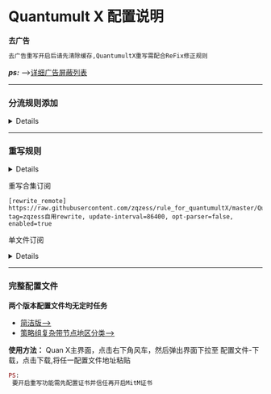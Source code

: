 # Quantumult X 配置说明

 **去广告**
```ruby
去广告重写开启后请先清除缓存,QuantumultX重写需配合ReFix修正规则
```

***ps:***
-->[详细广告屏蔽列表](https://github.com/zqzess/rule_for_quantumultX/blob/master/AdBlockList.md)

--------------------------------

### 分流规则添加

<details>

```
[policy]

url-latency-benchmark=♻️ 自动选择, server-tag-regex=(?=.*)^((?!(专线|手游|游戏|(?i)IPLC|IEPL|game)).)*$, img-url=https://raw.githubusercontent.com/Koolson/Qure/master/IconSet/Auto.png
static=🚀 手动切换, resource-tag-regex=.*, img-url=https://raw.githubusercontent.com/Koolson/Qure/master/IconSet/Static.png
round-robin=🔮 负载均衡, server-tag-regex=.*, img-url=https://raw.githubusercontent.com/Koolson/Qure/master/IconSet/Round_Robin.png

#节点地区分类
static=🇭🇰 香港节点, server-tag-regex=(?=.*(香港|HK|(?i)Hong))^((?!(专线|手游|游戏|(?i)IPLC|IEPL|game)).)*$, img-url=https://raw.githubusercontent.com/Koolson/Qure/master/IconSet/Hong_Kong.png
static=🇯🇵 日本节点, server-tag-regex=(?=.*(日本|JP|(?i)Japan))^((?!(专线|手游|游戏|(?i)IPLC|IEPL|game)).)*$, img-url=https://raw.githubusercontent.com/Koolson/Qure/master/IconSet/Japan.png
static=🇺🇲 美国节点, server-tag-regex=(?=.*(美国|美國|洛杉矶|西雅图|费利蒙|US|(?i)States|American))^((?!(专线|手游|游戏|(?i)IPLC|IEPL|game)).)*$, img-url=https://raw.githubusercontent.com/Koolson/Qure/master/IconSet/United_States.png
static=🇨🇳 台湾节点, server-tag-regex=(?=.*(台湾|台灣|TW|(?i)Taiwan))^((?!(专线|手游|游戏|(?i)IPLC|IEPL|game)).)*$, img-url=https://raw.githubusercontent.com/Koolson/Qure/master/IconSet/TW.png
static=🇰🇷 韩国节点, server-tag-regex=(?=.*(韩国|韓國|南朝鲜|KR|(?i)Korean))^((?!(专线|手游|游戏|(?i)IPLC|IEPL|game)).)*$, img-url=https://raw.githubusercontent.com/Koolson/Qure/master/IconSet/Korea.png
static=🇷🇺 俄罗斯节点, server-tag-regex=(?=.*(俄罗斯|俄羅斯|RU|(?i)Russia))^((?!(专线|手游|游戏|(?i)IPLC|IEPL|game)).)*$, img-url=https://cdn.jsdelivr.net/gh/Koolson/Qure@master/IconSet/Russia.png
static=🇸🇬 新加坡节点, server-tag-regex=(?=.*(新加坡|狮城|SG|(?i)Singapore))^((?!(专线|手游|游戏|(?i)IPLC|IEPL|game)).)*$, img-url=https://cdn.jsdelivr.net/gh/Koolson/Qure@master/IconSet/Singapore.png

# 其中 CMedia 策略组为中国媒体，GMedia 为国际媒体，Outside 为境外链接，Mainland 为大陆链接，Others 为最终规则
static=AdBlock, reject, direct, img-url=https://raw.githubusercontent.com/GeQ1an/Rules/master/QuantumultX/IconSet/AdBlock.png
static=Apple, direct, Outside, 🚀 节点选择,img-url=https://raw.githubusercontent.com/GeQ1an/Rules/master/QuantumultX/IconSet/Apple.png
static=AppleIOSUpdate, reject, direct,img-url=https://raw.githubusercontent.com/GeQ1an/Rules/master/QuantumultX/IconSet/Apple.png
static=Microsoft, direct, Outside, 🚀 节点选择,img-url=https://raw.githubusercontent.com/GeQ1an/Rules/master/QuantumultX/IconSet/Microsoft.png
static=Netflix, Outside, direct, 🚀 节点选择,img-url=https://raw.githubusercontent.com/GeQ1an/Rules/master/QuantumultX/IconSet/Netflix.png
static=YouTube, Outside, direct, 🚀 节点选择,img-url=https://raw.githubusercontent.com/GeQ1an/Rules/master/QuantumultX/IconSet/YouTube.png
static=GMedia, Outside, direct, 🚀 节点选择,img-url=https://raw.githubusercontent.com/GeQ1an/Rules/master/QuantumultX/IconSet/GMedia.png
static=CMedia, direct, proxy, img-url=https://raw.githubusercontent.com/GeQ1an/Rules/master/QuantumultX/IconSet/CMedia.png
static=Speedtest, Outside, direct, 🚀 节点选择,img-url=https://raw.githubusercontent.com/GeQ1an/Rules/master/QuantumultX/IconSet/Speedtest.png
static=Outside, proxy, direct, ♻️ 自动选择,🔮 负载均衡,🚀 手动切换,🇭🇰 香港节点,🇯🇵 日本节点,🇨🇳 台湾节点,🇺🇲 美国节点,🇰🇷 韩国节点,🇷🇺 俄罗斯节点,🇸🇬 新加坡节点,img-url=https://raw.githubusercontent.com/GeQ1an/Rules/master/QuantumultX/IconSet/Outside.png
static=Mainland, direct, proxy, img-url=https://raw.githubusercontent.com/GeQ1an/Rules/master/QuantumultX/IconSet/Mainland.png
static=Others, Outside, direct, ♻️ 自动选择,🔮 负载均衡,🚀 手动切换,🇭🇰 香港节点,🇯🇵 日本节点,🇨🇳 台湾节点,🇺🇲 美国节点,🇰🇷 韩国节点,🇷🇺 俄罗斯节点,🇸🇬 新加坡节点,🚀 节点选择,img-url=https://raw.githubusercontent.com/GeQ1an/Rules/master/QuantumultX/IconSet/Others.png
```
```
[filter_remote]
#规则分流修复
https://raw.githubusercontent.com/zqzess/rule_for_quantumultX/master/QuantumultX/rules/ReFix.list, tag=ReFix规则修正, update-interval=86400, opt-parser=false, enabled=true
#自定义
https://raw.githubusercontent.com/zqzess/rule_for_quantumultX/master/QuantumultX/rules/AdBlock.list, force-policy=AdBlock,tag=AdBlock , enabled=true
#苹果服务
https://raw.githubusercontent.com/zqzess/rule_for_quantumultX/master/QuantumultX/rules/Apple.list, force-policy=Apple,tag=Apple , enabled=true
#苹果ios更新屏蔽
https://raw.githubusercontent.com/zqzess/rule_for_quantumultX/master/QuantumultX/rules/AppleIOSUpdate.list, force-policy=AppleIOSUpdate,tag=AppleIOSUpdate,enabled=true
#微软
https://raw.githubusercontent.com/zqzess/rule_for_quantumultX/master/QuantumultX/rules/Microsoft.list, force-policy=Microsoft,tag=Microsoft , enabled=true
#奈飞
https://raw.githubusercontent.com/zqzess/rule_for_quantumultX/master/QuantumultX/rules/Netflix.list, force-policy=Netflix,tag=Netflix , enabled=true
#油管
https://raw.githubusercontent.com/zqzess/rule_for_quantumultX/master/QuantumultX/rules/YouTube.list, force-policy=YouTube,tag=YouTube , enabled=true
#spotify
https://raw.githubusercontent.com/DivineEngine/Profiles/master/Quantumult/Filter/StreamingMedia/Music/Spotify.list, tag=Spotify, force-policy=Spotify, update-interval=86400, opt-parser=false, enabled=true
#国际媒体
https://raw.githubusercontent.com/zqzess/rule_for_quantumultX/master/QuantumultX/rules/GMedia.list, force-policy=GMedia,tag=GMedia , enabled=true
#国内媒体
https://raw.githubusercontent.com/zqzess/rule_for_quantumultX/master/QuantumultX/rules/CMedia.list, force-policy=CMedia,tag=CMedia , enabled=true
#speedtest测速
https://raw.githubusercontent.com/GeQ1an/Rules/master/QuantumultX/Filter/Speedtest.list, force-policy=Speedtest,tag=Speedtest , enabled=true
#国外网站
https://raw.githubusercontent.com/zqzess/rule_for_quantumultX/master/QuantumultX/rules/Outside.list, force-policy=Outside,tag=Outside , enabled=true
#大陆
https://raw.githubusercontent.com/zqzess/rule_for_quantumultX/master/QuantumultX/rules/Mainland.list, force-policy=Mainland,tag=Mainland , enabled=true
```
```
[filter_local]
host-suffix, local, direct
ip-cidr, 10.0.0.0/8, direct
ip-cidr, 17.0.0.0/8, direct
ip-cidr, 100.64.0.0/10, direct
ip-cidr, 127.0.0.0/8, direct
ip-cidr, 172.16.0.0/12, direct
ip-cidr, 192.168.0.0/16, direct
geoip, cn, Mainland
final, Others
```
</details>

--------------------------------

### 重写规则

<details>

自用的重写规则

</br>**功能**:
- 有兔(米兔)阅读羞耻的开屏广告图片
- Google搜索中国，香港，日本重定向
- YouTuBe跳广告
- 书旗小说去广告(规则与重写较多,可能误杀)
- 番茄小说去章末广告(且用且珍惜)
- 每日优鲜、百度地图开屏广告屏蔽(不起作用先清缓存)
- 部分规则通用，经测试，今日头条小说与米读小说章内广告也能屏蔽
- 百度云盘广告屏蔽(会员与非会员广告开屏不同，测试的是会员，可能需要重装app)
。。。。。

**搬运**:
 - 抖音去广告 (By Choler)
 - 去微信公众号广告 (By Choler)
 - 酷我音乐SVIP (By yxiaocai)
 - 爱美剧Vip (by huihui）(官网：app.meiju2018.com)
 - 京东淘宝比价 (by yichahucha)
 - 香蕉视频VIP (by NobyDa)
 - 91短视频 (by NobyDa)
 - PicsArt美易 pro (by NobyDa)
 - 哔哩哔哩番剧开启1080P+ （by NobyDa）

</details>

重写合集订阅

```
[rewrite_remote]
https://raw.githubusercontent.com/zqzess/rule_for_quantumultX/master/QuantumultX/rewrite/MyRewrite.conf, tag=zqzess自用rewrite, update-interval=86400, opt-parser=false, enabled=true
```

单文件订阅

<details>

- youtube广告屏蔽，已修复短视频无法加载

```
[rewrite_remote]
https://raw.githubusercontent.com/zqzess/rule_for_quantumultX/master/QuantumultX/rewrite/youtube.qxrewrite, tag=youtube广告屏蔽, update-interval=86400, opt-parser=false, enabled=true
```

- 百度系app广告屏蔽
```
[rewrite_remote]
https://raw.githubusercontent.com/zqzess/rule_for_quantumultX/master/QuantumultX/rewrite/baiduAd.qxrewrite, tag=百度系广告屏蔽, update-interval=604800, opt-parser=false, enabled=true
```
- Safari聚合搜索百度引擎版
```
[rewrite_remote]
https://raw.githubusercontent.com/zqzess/rule_for_quantumultX/master/QuantumultX/rewrite/Qsearch.qxrewrite, tag=safari聚合搜索百度版, update-interval=604800, opt-parser=false, enabled=true
```
- 常规广告屏蔽
```
[rewrite_remote]
https://raw.githubusercontent.com/zqzess/rule_for_quantumultX/master/QuantumultX/rewrite/MyAdBlock.qxrewrite, tag=zqzess常规广告屏蔽, update-interval=604800, opt-parser=false, enabled=true
```
- 番茄小说广告屏蔽
```
[rewrite_remote]
https://raw.githubusercontent.com/zqzess/rule_for_quantumultX/master/QuantumultX/rewrite/FanQieNovel.qxrewrite, tag=番茄小说广告屏蔽, update-interval=604800, opt-parser=false, enabled=true
```
- 哔哩哔哩重写合集
```
[rewrite_remote]
https://raw.githubusercontent.com/zqzess/rule_for_quantumultX/master/QuantumultX/rewrite/bilibili.qxrewrite, tag=哔哩哔哩重写合集, update-interval=604800, opt-parser=false, enabled=true
```
- 酷我音乐vip解锁及广告屏蔽
```
[rewrite_remote]
https://raw.githubusercontent.com/zqzess/rule_for_quantumultX/master/QuantumultX/rewrite/kuwo.qxrewrite, tag=酷我音乐增强重写, update-interval=604800, opt-parser=false, enabled=true
```
- fake vip脚本搬运合集
```
[rewrite_remote]
https://raw.githubusercontent.com/zqzess/rule_for_quantumultX/master/QuantumultX/rewrite/MyJsRewrite.conf, tag=zqzess自用搬运脚本, update-interval=604800, opt-parser=true, enabled=false
```
</details>

------------------------------------

### 完整配置文件

**两个版本配置文件均无定时任务**
- [简洁版-->](https://raw.githubusercontent.com/zqzess/rule_for_quantumultX/master/QuantumultX/zqzess_lite.conf)
- [策略组复杂带节点地区分类-->](https://raw.githubusercontent.com/zqzess/rule_for_quantumultX/master/QuantumultX/zqzess.conf)

**使用方法：**
Quan X主界面，点击右下角风车，然后弹出界面下拉至 配置文件-下载，点击下载,将任一配置文件地址粘贴

```ruby
PS:
 要开启重写功能需先配置证书并信任再开启MitM证书
```